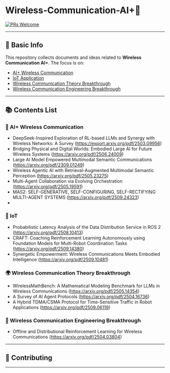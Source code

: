 # Wireless-Communication-AI+🤖

[![PRs Welcome](https://img.shields.io/badge/PRs-welcome-brightgreen.svg)]()
<!--[![Awesome](https://awesome.re/badge.svg)](https://awesome.re)-->

---

## 📌 Basic Info

This repository collects documents and ideas related to **Wireless Communication AI+**. The focus is on:

- [AI+ Wireless Communication](#-AI+-Wireless-Communication)
- [IoT Application](#-IoT)
- [Wireless Communication Theory Breakthrough](#-Wireless-Communication-Theory-Breakthrough)
- [Wireless Communication Engineering Breakthrough](#-Wireless-Communication-Engineering-Breakthrough) 

---

## 📚 Contents List


### 🧠 AI+ Wireless Communication
- DeepSeek-Inspired Exploration of RL-based LLMs and Synergy with Wireless Networks: A Survey (https://export.arxiv.org/pdf/2503.09956)
- Bridging Physical and Digital Worlds: Embodied Large AI for Future Wireless Systems (https://arxiv.org/pdf/2506.24009)
-  Large AI Model Empowered Multimodal Semantic Communications (https://arxiv.org/pdf/2309.01249)
-  Wireless Agentic AI with Retrieval-Augmented Multimodal Semantic Perception (https://arxiv.org/pdf/2505.23275)
-  Multi-Agent Collaboration via Evolving Orchestration (https://arxiv.org/pdf/2505.19591)
-   MAS2: SELF-GENERATIVE, SELF-CONFIGURING, SELF-RECTIFYING MULTI-AGENT SYSTEMS (https://arxiv.org/pdf/2509.24323)
-   
### 🔁 IoT
- Probabilistic Latency Analysis of the Data Distribution Service in ROS 2 (https://arxiv.org/pdf/2508.10413)
- CRAFT: Coaching Reinforcement Learning Autonomously using Foundation Models for Multi-Robot Coordination Tasks (https://arxiv.org/pdf/2509.14380)
-  Synergetic Empowerment: Wireless Communications Meets Embodied Intelligence (https://arxiv.org/pdf/2509.10481)

### 🌍 Wireless Communication Theory Breakthrough
- WirelessMathBench: A Mathematical Modeling Benchmark for LLMs in Wireless Communications (https://arxiv.org/pdf/2505.14354)
- A Survey of AI Agent Protocols (https://arxiv.org/pdf/2504.16736)
- A Hybrid TDMA/CSMA Protocol for Time-Sensitive Traffic in Robot Applications (https://arxiv.org/pdf/2509.06119)

### 🦾 Wireless Communication Engineering Breakthrough
- Offline and Distributional Reinforcement Learning for Wireless Communications (https://arxiv.org/pdf/2504.03804)


---

## 🙋 Contributing


---
